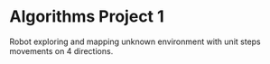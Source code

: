 # Algorithms Project 1

Robot exploring and mapping unknown environment with unit steps movements on 4 directions.